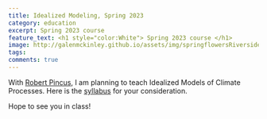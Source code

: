 ```yaml
---
title: Idealized Modeling, Spring 2023
category: education
excerpt: Spring 2023 course
feature_text: <h1 style="color:White"> Spring 2023 course </h1>
image: http://galenmckinley.github.io/assets/img/springflowersRiversidepark2020.jpg
tags: 
comments: true
---
```


With [Robert Pincus](https://people.climate.columbia.edu/users/profile/robert-pincus), I am planning to teach Idealized Models of Climate Processes. Here is the [syllabus]({{site.baseurl}}/assets/doc/Syllabus_EESC6926_IdealizedModels_Sp2023.pdf) for your consideration. 

Hope to see you in class!